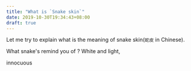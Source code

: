 ```yaml
---
title: "What is `Snake skin`"
date: 2019-10-30T19:34:43+08:00
draft: true
---
```

Let me try to explain what is the meaning of snake skin(`蛇皮` in Chinese).

What snake's remind you of ? White and light, 

innocuous
